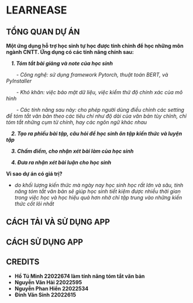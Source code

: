 # LEARNEASE

## TỔNG QUAN DỰ ÁN 

**Một ứng dụng hỗ trợ học sinh tự học được tinh chỉnh để học những môn ngành CNTT. Ứng dụng có các tính năng chính sau:**

&emsp;**_1. Tóm tắt bài giảng và note của học sinh_** 

&emsp;&emsp;_- Công nghệ: sử dụng framework Pytorch, thuật toán BERT, và PyInstaller_

&emsp;&emsp;_- Khó khăn: việc bảo mật dữ liệu, việc kiểm thử độ chính xác của mô hình_

&emsp;&emsp;_- Các tính năng sau này: cho phép người dùng điều chỉnh các setting để tóm tắt văn bản theo các tiêu chí như độ dài của văn bản tùy chỉnh, chỉ tóm tắt những cụm từ chính, hay các ngôn ngữ khác nhau_

&emsp;**_2. Tạo ra phiếu bài tập, câu hỏi để học sinh ôn tập kiến thức và luyện tập_**

&emsp;**_3. Chấm điểm, cho nhận xét bài làm của học sinh_**

&emsp;**_4. Đưa ra nhận xét bài luận cho học sinh_**

**Vì sao dự án có giá trị?**
- _do khối lượng kiến thức mà ngày nay học sinh học rất lớn và sâu, tính năng tóm tắt văn bản sẽ giúp học sinh tiết kiệm được nhiều thời gian trong việc học và học hiệu quả hơn nhờ chỉ tập trung vào những kiến thức cốt lõi nhất_

## CÁCH TẢI VÀ SỬ DỤNG APP

## CÁCH SỬ DỤNG APP 

## CREDITS 
- **Hồ Tú Minh 22022674 làm tính năng tóm tắt văn bản** 
- **Nguyễn Văn Hải 22022595**
- **Nguyễn Phan Hiển 22022534**
- **Đinh Văn Sinh 22022615**
